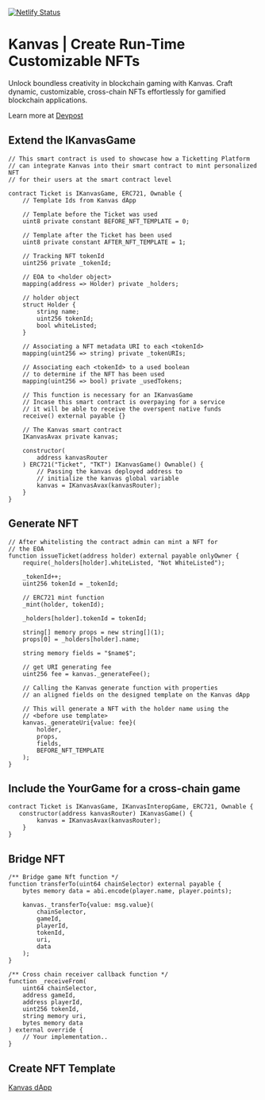 [![Netlify Status](https://api.netlify.com/api/v1/badges/3a5b3855-181f-4fa8-89f6-66638db01c4f/deploy-status)](https://app.netlify.com/sites/kanvas-constellation/deploys)

# Kanvas | Create Run-Time Customizable NFTs

Unlock boundless creativity in blockchain gaming with Kanvas. Craft dynamic, customizable, cross-chain NFTs effortlessly for gamified blockchain applications.

Learn more at [Devpost](https://devpost.com/software/kanvas-in-game-dynamic-nfts)

## Extend the IKanvasGame

```solidity
// This smart contract is used to showcase how a Ticketting Platform
// can integrate Kanvas into their smart contract to mint personalized NFT
// for their users at the smart contract level

contract Ticket is IKanvasGame, ERC721, Ownable {
    // Template Ids from Kanvas dApp

    // Template before the Ticket was used
    uint8 private constant BEFORE_NFT_TEMPLATE = 0;

    // Template after the Ticket has been used
    uint8 private constant AFTER_NFT_TEMPLATE = 1;

    // Tracking NFT tokenId
    uint256 private _tokenId;

    // EOA to <holder object>
    mapping(address => Holder) private _holders;

    // holder object
    struct Holder {
        string name;
        uint256 tokenId;
        bool whiteListed;
    }

    // Associating a NFT metadata URI to each <tokenId>
    mapping(uint256 => string) private _tokenURIs;

    // Associating each <tokenId> to a used boolean
    // to determine if the NFT has been used
    mapping(uint256 => bool) private _usedTokens;

    // This function is necessary for an IKanvasGame
    // Incase this smart contract is overpaying for a service
    // it will be able to receive the overspent native funds
    receive() external payable {}

    // The Kanvas smart contract
    IKanvasAvax private kanvas;

    constructor(
        address kanvasRouter
    ) ERC721("Ticket", "TKT") IKanvasGame() Ownable() {
        // Passing the kanvas deployed address to
        // initialize the kanvas global variable
        kanvas = IKanvasAvax(kanvasRouter);
    }
}
```

## Generate NFT

```solidity
// After whitelisting the contract admin can mint a NFT for
// the EOA
function issueTicket(address holder) external payable onlyOwner {
    require(_holders[holder].whiteListed, "Not WhiteListed");

    _tokenId++;
    uint256 tokenId = _tokenId;

    // ERC721 mint function
    _mint(holder, tokenId);

    _holders[holder].tokenId = tokenId;

    string[] memory props = new string[](1);
    props[0] = _holders[holder].name;

    string memory fields = "$name$";

    // get URI generating fee
    uint256 fee = kanvas._generateFee();

    // Calling the Kanvas generate function with properties
    // an aligned fields on the designed template on the Kanvas dApp

    // This will generate a NFT with the holder name using the
    // <before use template>
    kanvas._generateUri{value: fee}(
        holder,
        props,
        fields,
        BEFORE_NFT_TEMPLATE
    );
}
```

## Include the YourGame for a cross-chain game

```solidity
contract Ticket is IKanvasGame, IKanvasInteropGame, ERC721, Ownable {
   constructor(address kanvasRouter) IKanvasGame() {
        kanvas = IKanvasAvax(kanvasRouter);
    }
}
```

## Bridge NFT

```solidity
/** Bridge game Nft function */
function transferTo(uint64 chainSelector) external payable {
    bytes memory data = abi.encode(player.name, player.points);

    kanvas._transferTo{value: msg.value}(
        chainSelector,
        gameId,
        playerId,
        tokenId,
        uri,
        data
    );
}

/** Cross chain receiver callback function */
function _receiveFrom(
    uint64 chainSelector,
    address gameId,
    address playerId,
    uint256 tokenId,
    string memory uri,
    bytes memory data
) external override {
    // Your implementation..
}
```

## Create NFT Template

[Kanvas dApp](https://kanvas-constellation.netlify.app)
